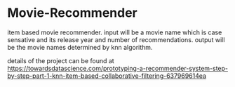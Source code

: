 # Movie-Recommender
item based movie recommender. 
input will be a movie name which is case sensative and its release year and number of recommendations.
output will be the movie names determined by knn algorithm.

details of the project can be found at https://towardsdatascience.com/prototyping-a-recommender-system-step-by-step-part-1-knn-item-based-collaborative-filtering-637969614ea
